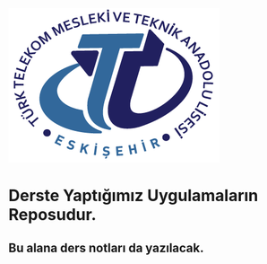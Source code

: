![Logo](logo.png)
# Derste Yaptığımız Uygulamaların Reposudur.

## Bu alana ders notları da yazılacak.